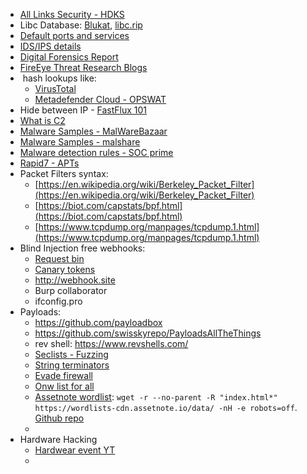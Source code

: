 
- [All Links Security - HDKS](https://security-links.hdks.org/websites/21/)
- Libc Database: [Blukat](https://libc.blukat.me/), [libc.rip](https://libc.rip/)
- [Default ports and services](http://www.iana.org/assignments/service-names-port-numbers/service-names-port-numbers.xhtml)
- [IDS/IPS details](https://geekflare.com/ids-vs-ips-network-security-solutions/)
- [Digital Forensics Report](https://thedfirreport.com/)
- [FireEye Threat Research Blogs](https://www.fireeye.com/blog/threat-research.html)
-  hash lookups like:
	- [VirusTotal](https://www.virustotal.com/gui/) 
	- [Metadefender Cloud - OPSWAT](https://metadefender.opswat.com/?lang=en)
- Hide between IP - [FastFlux 101](https://unit42.paloaltonetworks.com/fast-flux-101/)
- [What is C2](https://www.varonis.com/blog/what-is-c2)
- [Malware Samples - MalWareBazaar](https://bazaar.abuse.ch/)
- [Malware Samples - malshare](https://malshare.com/ )
- [Malware detection rules - SOC prime](https://tdm.socprime.com/)
- [Rapid7 - APTs](https://docs.rapid7.com/insightidr/apt-groups/)
- Packet Filters syntax:
	- [https://en.wikipedia.org/wiki/Berkeley_Packet_Filter](https://en.wikipedia.org/wiki/Berkeley_Packet_Filter)
	- [https://biot.com/capstats/bpf.html](https://biot.com/capstats/bpf.html)
	- [https://www.tcpdump.org/manpages/tcpdump.1.html](https://www.tcpdump.org/manpages/tcpdump.1.html)
- Blind Injection free webhooks:
	- [Request bin](https://requestbin.com)
	- [Canary tokens](https://canarytokens.org)
	- http://webhook.site
	- Burp collaborator
	- ifconfig.pro
- Payloads:
	- https://github.com/payloadbox
	- https://github.com/swisskyrepo/PayloadsAllTheThings
	- rev shell: https://www.revshells.com/
	- [Seclists - Fuzzing](https://github.com/danielmiessler/SecLists/tree/master/Fuzzing)
	- [String terminators](https://ahmed-tarek.gitbook.io/0x_xnum/api-pen/evasive-maneuvers)
	- [Evade firewall](https://github.com/0xInfection/Awesome-WAF)
	- [Onw list for all](https://github.com/six2dez/OneListForAll)
	- [Assetnote wordlist](https://wordlists.assetnote.io/): `wget -r --no-parent -R "index.html*" https://wordlists-cdn.assetnote.io/data/ -nH -e robots=off`. [Github repo](https://github.com/assetnote/wordlists)
	- 
- Hardware Hacking
	- [Hardwear event YT](https://www.youtube.com/playlist?list=PL8tHFrmzAuvRIt1ERwYgOqbE30u1OFRfc)
	- 
	